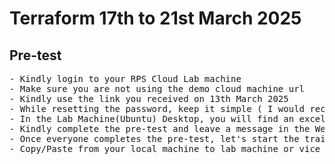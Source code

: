 # Terraform 17th to 21st March 2025

## Pre-test
<pre>
- Kindly login to your RPS Cloud Lab machine
- Make sure you are not using the demo cloud machine url
- Kindly use the link you received on 13th March 2025
- While resetting the password, keep it simple ( I would recommend Rps@123 as the password )
- In the Lab Machine(Ubuntu) Desktop, you will find an excel sheet that has the pre-test url and your login credentials
- Kindly complete the pre-test and leave a message in the WebEx chat
- Once everyone completes the pre-test, let's start the training
- Copy/Paste from your local machine to lab machine or vice versa is disabled as per your Bank policy
</pre>

